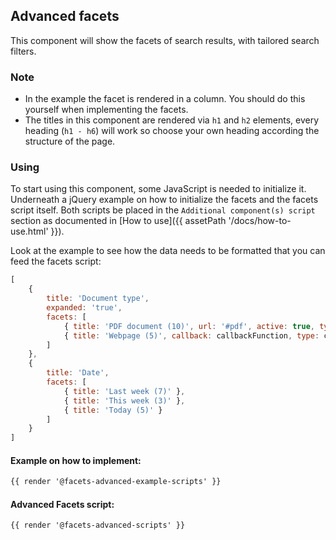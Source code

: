 ## Advanced facets

This component will show the facets of search results, with tailored search filters.

### Note

- In the example the facet is rendered in a column. You should do this yourself when implementing the facets.
- The titles in this component are rendered via `h1` and `h2` elements, every heading (`h1 - h6`) will work so choose your own heading according the structure of the page.

### Using

To start using this component, some JavaScript is needed to initialize it.<br>
Underneath a jQuery example on how to initialize the facets and the facets script itself.
Both scripts be placed in the `Additional component(s) script` section as documented in [How to use]({{ assetPath '/docs/how-to-use.html' }}).

Look at the example to see how the data needs to be formatted that you can feed the facets script:

```js
[
    {
        title: 'Document type',
        expanded: 'true',
        facets: [
            { title: 'PDF document (10)', url: '#pdf', active: true, type: checkbox },
            { title: 'Webpage (5)', callback: callbackFunction, type: checkbox}
        ]
    },
    {
        title: 'Date',
        facets: [
            { title: 'Last week (7)' },
            { title: 'This week (3)' },
            { title: 'Today (5)' }
        ]
    }
]
```

#### Example on how to implement:
```html
{{ render '@facets-advanced-example-scripts' }}
```

#### Advanced Facets script:
```html
{{ render '@facets-advanced-scripts' }}
```
